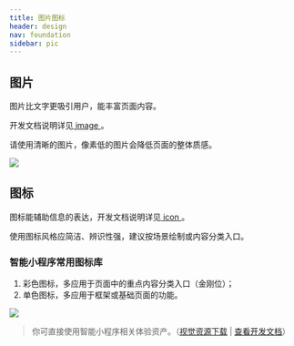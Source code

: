 ```yaml
---
title: 图片图标
header: design
nav: foundation
sidebar: pic
---
```


## 图片
图片比文字更吸引用户，能丰富页面内容。

开发文档说明详见<a href="" target="_blank"> image </a>。

请使用清晰的图片，像素低的图片会降低页面的整体质感。
<div class="m-doc-custom-examples-correct">
	<img src="../../../img/design/foundation/pic/1.png">
</div>

## 图标
图标能辅助信息的表达，开发文档说明详见<a href="/develop/component/base_icon/" target="_blank"> icon </a>。

使用图标风格应简洁、辨识性强，建议按场景绘制或内容分类入口。

### 智能小程序常用图标库
1. 彩色图标，多应用于页面中的重点内容分类入口（金刚位）；
2. 单色图标，多应用于框架或基础页面的功能。

<div class="m-doc-custom-examples-correct"><img src="../../../img/design/foundation/pic/2.png">
</div>

> 你可直接使用智能小程序相关体验资产。（[视觉资源下载](../../resource/uikit/) | [查看开发文档](https://smartprogram.baidu.com/docs/develop/extended/ui_component/smt-icon/)）